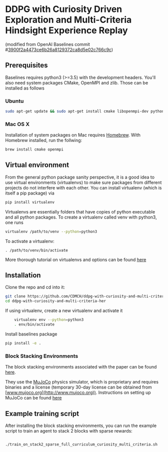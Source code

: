 # DDPG with Curiosity Driven Exploration and Multi-Criteria Hindsight Experience Replay

(modified from OpenAI Baselines commit #[3900f2a4473ce6b26a8129372ca8d5e02c766c9c](https://github.com/openai/baselines/tree/3900f2a4473ce6b26a8129372ca8d5e02c766c9c))

## Prerequisites 
Baselines requires python3 (>=3.5) with the development headers. You'll also need system packages CMake, OpenMPI and zlib. Those can be installed as follows
### Ubuntu
```bash
sudo apt-get update && sudo apt-get install cmake libopenmpi-dev python3-dev zlib1g-dev
```
    
### Mac OS X
Installation of system packages on Mac requires [Homebrew](https://brew.sh). With Homebrew installed, run the follwing:
```bash
brew install cmake openmpi
```
    
## Virtual environment
From the general python package sanity perspective, it is a good idea to use virtual environments (virtualenvs) to make sure packages from different projects do not interfere with each other. You can install virtualenv (which is itself a pip package) via
```bash
pip install virtualenv
```
Virtualenvs are essentially folders that have copies of python executable and all python packages.
To create a virtualenv called venv with python3, one runs 
```bash
virtualenv /path/to/venv --python=python3
```
To activate a virtualenv: 
```
. /path/to/venv/bin/activate
```
More thorough tutorial on virtualenvs and options can be found [here](https://virtualenv.pypa.io/en/stable/) 


## Installation
Clone the repo and cd into it:
```bash
git clone https://github.com/CDMCH/ddpg-with-curiosity-and-multi-criteria-her.git
cd ddpg-with-curiosity-and-multi-criteria-her
```
If using virtualenv, create a new virtualenv and activate it
```bash
    virtualenv env --python=python3
    . env/bin/activate
```
Install baselines package
```bash
pip install -e .
```
### Block Stacking Environments
The block stacking environments associated with the paper can be found [here](https://github.com/CDMCH/gym-fetch-stack).

They use the [MuJoCo](http://www.mujoco.org) physics simulator, which is proprietary and requires binaries and a license (temporary 30-day license can be obtained from [www.mujoco.org](http://www.mujoco.org)). Instructions on setting up MuJoCo can be found [here](https://github.com/openai/mujoco-py)

## Example training script

After installing the block stacking environments, you can run the example script to train an agent to stack 2 blocks with sparse rewards:
```
    ./train_on_stack2_sparse_full_curriculum_curiosity_multi_criteria.sh
```